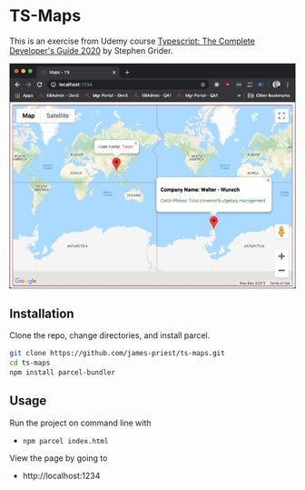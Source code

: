 # TS-Maps

This is an exercise from Udemy course [Typescript: The Complete Developer's Guide 2020](https://www.udemy.com/course/typescript-the-complete-developers-guide/) by Stephen Grider.

![screenshot](img/screenshot.jpg)

## Installation

Clone the repo, change directories, and install parcel.

```bash
git clone https://github.com/james-priest/ts-maps.git
cd ts-maps
npm install parcel-bundler
```

## Usage

Run the project on command line with

- `npm parcel index.html`

View the page by going to

- http://localhost:1234